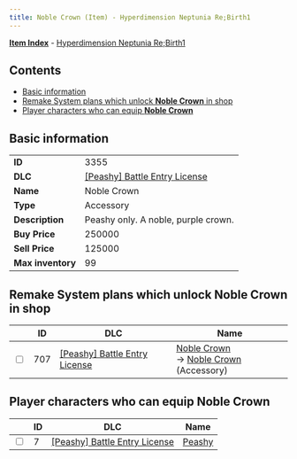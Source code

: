 ```yaml
---
title: Noble Crown (Item) - Hyperdimension Neptunia Re;Birth1
---
```


[**Item Index**](/neptunia/rb1/item/index.html) - [Hyperdimension Neptunia Re;Birth1](/neptunia/rb1)

## Contents

- [Basic information](#basic-information)
- [Remake System plans which unlock **Noble Crown** in shop](#remake-system-plans-which-unlock-noble-crown-in-shop)
- [Player characters who can equip **Noble Crown**](#player-characters-who-can-equip-noble-crown)
## Basic information

|   |   |
| -- | -- |
| **ID** | 3355 |
| **DLC** | [[Peashy] Battle Entry License](/neptunia/rb1/dlc/8-peashy.html) |
| **Name** | Noble Crown |
| **Type** | Accessory |
| **Description** | Peashy only. A noble, purple crown. |
| **Buy Price** | 250000 |
| **Sell Price** | 125000 |
| **Max inventory** | 99 |


## Remake System plans which unlock **Noble Crown** in shop

|    | ID | DLC | Name |
| -- | -- | --- | ---- |
| <input type="checkbox" id="rb1-remake-8-707" class="trackbox" /> | 707 | [[Peashy] Battle Entry License](/neptunia/rb1/dlc/8-peashy.html) | [Noble Crown](/neptunia/rb1/remake/8-707-noble-crown.html)<br /> → [Noble Crown](/neptunia/rb1/item/8-3355-noble-crown.html) (Accessory) |


## Player characters who can equip **Noble Crown**

|    | ID | DLC | Name |
| -- | -- | --- | ---- |
| <input type="checkbox" id="rb1-player-8-7" class="trackbox" /> | 7 | [[Peashy] Battle Entry License](/neptunia/rb1/dlc/8-peashy.html) | [Peashy](/neptunia/rb1/player/8-7-peashy.html) |
